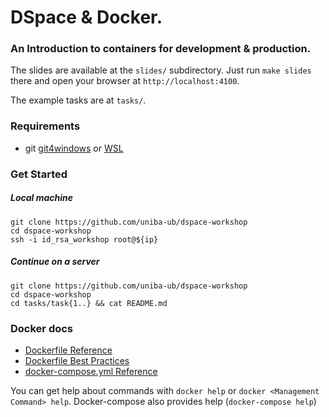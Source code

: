# DSpace & Docker.
### An Introduction to containers for development & production.

The slides are available at the `slides/` subdirectory.
Just run `make slides` there and open your browser at `http://localhost:4100`.

The example tasks are at `tasks/`.

### Requirements
- git [git4windows](https://gitforwindows.org/) or [WSL](https://docs.microsoft.com/en-us/windows/wsl/install-win10)

### Get Started
##### Local machine
```
git clone https://github.com/uniba-ub/dspace-workshop
cd dspace-workshop
ssh -i id_rsa_workshop root@${ip}
```

##### Continue on a server
```
git clone https://github.com/uniba-ub/dspace-workshop
cd dspace-workshop
cd tasks/task{1..} && cat README.md

```

### Docker docs
- [Dockerfile Reference](https://docs.docker.com/engine/reference/builder/)
- [Dockerfile Best Practices](https://docs.docker.com/develop/develop-images/dockerfile_best-practices/)
- [docker-compose.yml Reference](https://docs.docker.com/compose/compose-file/)

You can get help about commands with `docker help` or `docker <Management Command> help`.
Docker-compose also provides help (`docker-compose help`)

